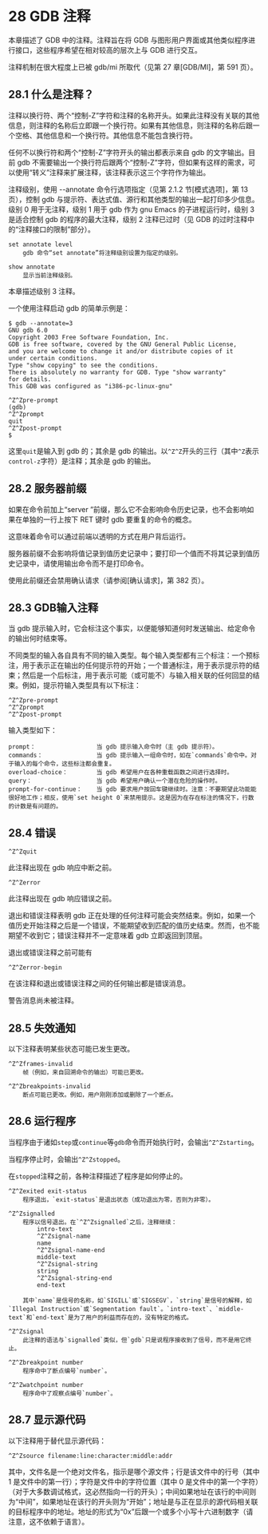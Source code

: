 # 28 GDB 注释

本章描述了 GDB 中的注释。注释旨在将 GDB 与图形用户界面或其他类似程序进行接口，这些程序希望在相对较高的层次上与 GDB 进行交互。

注释机制在很大程度上已被 gdb/mi 所取代（见第 27 章[GDB/MI]，第 591 页）。

## 28.1 什么是注释？

注释以换行符、两个“控制-Z”字符和注释的名称开头。如果此注释没有关联的其他信息，则注释的名称后立即跟一个换行符。如果有其他信息，则注释的名称后跟一个空格、其他信息和一个换行符。其他信息不能包含换行符。

任何不以换行符和两个“控制-Z”字符开头的输出都表示来自 gdb 的文字输出。目前 gdb 不需要输出一个换行符后跟两个“控制-Z”字符，但如果有这样的需求，可以使用“转义”注释来扩展注释，该注释表示这三个字符作为输出。

注释级别，使用 --annotate 命令行选项指定（见第 2.1.2 节[模式选项]，第 13 页），控制 gdb 与提示符、表达式值、源行和其他类型的输出一起打印多少信息。级别 0 用于无注释，级别 1 用于 gdb 作为 gnu Emacs 的子进程运行时，级别 3 是适合控制 gdb 的程序的最大注释，级别 2 注释已过时（见 GDB 的过时注释中的“注释接口的限制”部分）。

```
set annotate level
    gdb 命令“set annotate”将注释级别设置为指定的级别。

show annotate
    显示当前注释级别。
```

本章描述级别 3 注释。

一个使用注释启动 gdb 的简单示例是：
```
$ gdb --annotate=3
GNU gdb 6.0
Copyright 2003 Free Software Foundation, Inc.
GDB is free software, covered by the GNU General Public License,
and you are welcome to change it and/or distribute copies of it
under certain conditions.
Type "show copying" to see the conditions.
There is absolutely no warranty for GDB. Type "show warranty"
for details.
This GDB was configured as "i386-pc-linux-gnu"

^Z^Zpre-prompt
(gdb)
^Z^Zprompt
quit
^Z^Zpost-prompt
$
```

这里`quit`是输入到 gdb 的；其余是 gdb 的输出。以`^Z^Z`开头的三行（其中`^Z`表示`control-z`字符）是注释；其余是 gdb 的输出。

## 28.2 服务器前缀

如果在命令前加上“server ”前缀，那么它不会影响命令历史记录，也不会影响如果在单独的一行上按下 RET 键时 gdb 要重复的命令的概念。

这意味着命令可以通过前端以透明的方式在用户背后运行。

服务器前缀不会影响将值记录到值历史记录中；要打印一个值而不将其记录到值历史记录中，请使用输出命令而不是打印命令。

使用此前缀还会禁用确认请求（请参阅[确认请求]，第 382 页）。

## 28.3 GDB输入注释

当 gdb 提示输入时，它会标注这个事实，以便能够知道何时发送输出、给定命令的输出何时结束等。

不同类型的输入各自具有不同的输入类型。每个输入类型都有三个标注：一个预标注，用于表示正在输出的任何提示符的开始；一个普通标注，用于表示提示符的结束；然后是一个后标注，用于表示可能（或可能不）与输入相关联的任何回显的结束。例如，提示符输入类型具有以下标注：

```
^Z^Zpre-prompt
^Z^Zprompt
^Z^Zpost-prompt
```

输入类型如下：
```
prompt：                 当 gdb 提示输入命令时（主 gdb 提示符）。
commands：               当 gdb 提示输入一组命令时，如在`commands`命令中。对于输入的每个命令，这些标注都会重复。
overload-choice：        当 gdb 希望用户在各种重载函数之间进行选择时。
query：                  当 gdb 希望用户确认一个潜在危险的操作时。
prompt-for-continue：    当 gdb 要求用户按回车键继续时。注意：不要期望此功能能很好地工作；相反，使用`set height 0`来禁用提示。这是因为在存在标注的情况下，行数的计数是有问题的。
```

## 28.4 错误

```
^Z^Zquit
```

此注释出现在 gdb 响应中断之前。

```
^Z^Zerror
```

此注释出现在 gdb 响应错误之前。

退出和错误注释表明 gdb 正在处理的任何注释可能会突然结束。例如，如果一个值历史开始注释之后是一个错误，不能期望收到匹配的值历史结束。然而，也不能期望不收到它；错误注释并不一定意味着 gdb 立即返回到顶层。

退出或错误注释之前可能有

```
^Z^Zerror-begin
```

在该注释和退出或错误注释之间的任何输出都是错误消息。

警告消息尚未被注释。

## 28.5 失效通知

以下注释表明某些状态可能已发生更改。

```
^Z^Zframes-invalid
    帧（例如，来自回溯命令的输出）可能已更改。

^Z^Zbreakpoints-invalid
    断点可能已更改。例如，用户刚刚添加或删除了一个断点。
```

## 28.6 运行程序

当程序由于诸如`step`或`continue`等`gdb`命令而开始执行时，会输出`^Z^Zstarting`。

当程序停止时，会输出`^Z^Zstopped`。

在`stopped`注释之前，各种注释描述了程序是如何停止的。

```
^Z^Zexited exit-status
    程序退出，`exit-status`是退出状态（成功退出为零，否则为非零）。

^Z^Zsignalled
    程序以信号退出。在`^Z^Zsignalled`之后，注释继续：
        intro-text
        ^Z^Zsignal-name
        name
        ^Z^Zsignal-name-end
        middle-text
        ^Z^Zsignal-string
        string
        ^Z^Zsignal-string-end
        end-text
    
    其中`name`是信号的名称，如`SIGILL`或`SIGSEGV`，`string`是信号的解释，如`Illegal Instruction`或`Segmentation fault`。`intro-text`、`middle-text`和`end-text`是为了用户的利益而存在的，没有特定的格式。

^Z^Zsignal
    此注释的语法与`signalled`类似，但`gdb`只是说程序接收到了信号，而不是用它终止。

^Z^Zbreakpoint number
    程序命中了断点编号`number`。

^Z^Zwatchpoint number
    程序命中了观察点编号`number`。
```

## 28.7 显示源代码

以下注释用于替代显示源代码：

```
^Z^Zsource filename:line:character:middle:addr
```

其中，文件名是一个绝对文件名，指示是哪个源文件；行是该文件中的行号（其中 1 是文件中的第一行）；字符是文件中的字符位置（其中 0 是文件中的第一个字符）（对于大多数调试格式，这必然指向一行的开头）；中间如果地址在该行的中间则为“中间”，如果地址在该行的开头则为“开始”；地址是与正在显示的源代码相关联的目标程序中的地址。地址的形式为“0x”后跟一个或多个小写十六进制数字（请注意，这不依赖于语言）。
